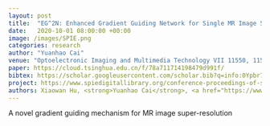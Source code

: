 ```yaml
---
layout: post
title:  "EG^2N: Enhanced Gradient Guiding Network for Single MR Image Super-Resolution"
date:   2020-10-01 08:00:00 +00:00
image: /images/SPIE.png
categories: research
author: "Yuanhao Cai"
venue: "Optoelectronic Imaging and Multimedia Technology VII 11550, 115500I"
paper: https://cloud.tsinghua.edu.cn/f/78a711714198479d991f/
bibtex: https://scholar.googleusercontent.com/scholar.bib?q=info:0Ypbr7hUsEAJ:scholar.google.com/&output=citation&scisdr=CgXzW2SUEOuigV05D_Q:AAGBfm0AAAAAYdk_F_SQj3dkIjwJgXBvV2qlBufad1zw&scisig=AAGBfm0AAAAAYdk_F6L7quH2xdYkcYKhbgQfZCsZ824I&scisf=4&ct=citation&cd=-1&hl=zh-CN
project: https://www.spiedigitallibrary.org/conference-proceedings-of-spie/11550/115500I/EG2N--enhanced-gradient-guiding-network-for-single-MR-image/10.1117/12.2575261.short?SSO=1
authors: Xiaowan Hu, <strong>Yuanhao Cai</strong>, <a href="https://www.sigs.tsinghua.edu.cn/whq/">Haoqian Wang</a>, Yanbin Peng, <a href="https://yulunzhang.com/">Yulun Zhang</a>
---
```

A novel gradient guiding mechanism for MR image super-resolution